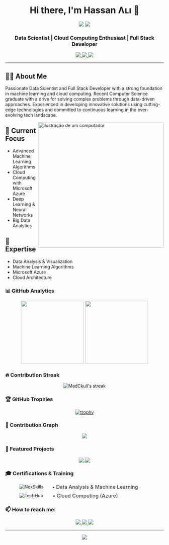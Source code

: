 <div align="center">
  
# Hi there, I'm Hassan Ʌʟı 👋

<div align="center">
  <span>
    <img style="text-decoration: none" src="https://komarev.com/ghpvc/?username=MadCkull&label=Profile%20views&color=0e7434&style=flat" />
  </span>
  <span>
    <img src="https://img.shields.io/github/followers/MadCkull?label=Follow&style=social" />
  </span>
</div>

### Data Scientist | Cloud Computing Enthusiast | Full Stack Developer

<p align="center">
  <a href="mailto:MadCkull@gmail.com">
    <img src="https://img.shields.io/badge/-Gmail-D14836?style=flat&logo=gmail&logoColor=white" />
  </a>

  <a href="https://www.linkedin.com/in/your-profile/">
    <img src="https://img.shields.io/badge/-LinkedIn-0077B5?style=flat&logo=linkedin&logoColor=white" />
  </a>
  <a href="https://your-portfolio.com">
    <img src="https://img.shields.io/badge/-Portfolio-E4405F?style=flat&logo=About.me&logoColor=white" />
  </a>
</p>

---

</div>

## 👨‍💻 About Me

Passionate Data Scientist and Full Stack Developer with a strong foundation in machine learning and cloud computing. Recent Computer Science graduate with a drive for solving complex problems through data-driven approaches. Experienced in developing innovative solutions using cutting-edge technologies and committed to continuous learning in the ever-evolving tech landscape.

<img src="https://raw.githubusercontent.com/MicaelliMedeiros/micaellimedeiros/master/image/computer-illustration.png" alt="ilustração de um computador" min-width="400px" max-width="400px" width="400px" align="right">

## 🔭 Current Focus

- Advanced Machine Learning Algorithms
- Cloud Computing with Microsoft Azure
- Deep Learning & Neural Networks
- Big Data Analytics

## 🎯 Expertise

- Data Analysis & Visualization
- Machine Learning Algorithms
- Microsoft Azure
- Cloud Architecture

### 📊 GitHub Analytics

<div align="center">
  <img height="200em" src="https://github-readme-stats.vercel.app/api?username=MadCkull&show=reviews&show_icons=true&theme=tokyonight&include_all_commits=true&count_private=true"/>
  <img height="200em" src="https://github-readme-stats.vercel.app/api/top-langs/?username=MadCkull&layout=compact&langs_count=8&theme=tokyonight"/>
</div>

### 🔥 Contribution Streak

<div align="center">
  <img src="https://github-readme-streak-stats.herokuapp.com/?user=MadCkull&theme=tokyonight" alt="MadCkull's streak"/>
</div>

### 🏆 GitHub Trophies

<div align="center">

[![trophy](https://github-profile-trophy.vercel.app/?username=MadCkull&theme=darkhub&no-frame=true&row=1&column=7)](https://github.com/ryo-ma/github-profile-trophy)

</div>

### 🐍 Contribution Graph

<div align="center">
  <img src="https://github.com/MadCkull/MadCkull/blob/output/github-contribution-grid-snake.svg" />
</div>

### 📌 Featured Projects

<div align="center">
  <a href="https://github.com/MadCkull/MadEye">
    <img align="center" src="https://github-readme-stats.vercel.app/api/pin/?username=MadCkull&repo=MadEye&theme=tokyonight" />
  </a>
  <a href="https://github.com/MadCkull/WSAppBak">
    <img align="center" src="https://github-readme-stats.vercel.app/api/pin/?username=MadCkull&repo=WSAppBak&theme=tokyonight" />
  </a>
</div>

### 🎓 Certifications & Training

<div align="left" style="display: flex; align-items: center; gap: 28px; margin: 8px 45px;">
  <img src="https://img.shields.io/badge/NexSkills-FF6B6B?style=flat&logo=data:image/svg+xml;base64,YOUR_LOGO&logoWidth=20" alt="NexSkills"/>
  <span style="font-size: 16px; font-weight: 500; color: #444;">• Data Analysis & Machine Learning</span>
</div>

<div align="left" style="display: flex; align-items: center; gap: 30px; margin: 8px 45px;">
  <img src="https://img.shields.io/badge/TechHub-FFB266?style=flat&logo=data:image/svg+xml;base64,YOUR_LOGO&logoWidth=20" alt="TechHub"/>
  <span style="font-size: 16px; font-weight: 500; color: #444;">• Cloud Computing (Azure)</span>
</div>

### 📫 How to reach me:

<div align="center">
  <a href="https://discord.gg/your-discord">
    <img src="https://img.shields.io/badge/Discord-7289DA?style=flat&logo=discord&logoColor=white" />
  </a>
  <a href="https://twitter.com/your-twitter">
    <img src="https://img.shields.io/badge/Twitter-1DA1F2?style=flat&logo=twitter&logoColor=white" />
  </a>
  <a href="https://github.com/MadCkull">
    <img src="https://img.shields.io/badge/GitHub-100000?style=flat&logo=github&logoColor=white" />
  </a>
</div>

---

<div align="center">
  <img src="https://quotes-github-readme.vercel.app/api?type=horizontal&theme=tokyonight" />
</div>
